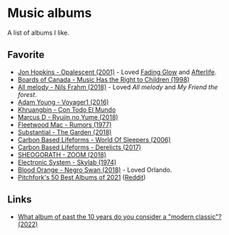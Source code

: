 # Music albums

A list of albums I like.

## Favorite

- [Jon Hopkins - Opalescent (2001)](https://www.youtube.com/watch?v=yEMQeJ9FwY8&t=3s) - Loved [Fading Glow](https://www.youtube.com/watch?v=RCaUOvagpwE) and [Afterlife](https://www.youtube.com/watch?v=jh3nZGGLUMM).
- [Boards of Canada - Music Has the Right to Children (1998)](https://www.youtube.com/watch?v=XaJn3QqiIUc)
- [All melody - Nils Frahm (2018)](spotify:album:43hPjSOlltDtbjltUv24EV) - Loved _All melody_ and _My Friend the forest_.
- [Adam Young - Voyager1 (2016)](https://www.youtube.com/watch?v=TOcnG1Pa1Uc)
- [Khruangbin - Con Todo El Mundo](https://www.youtube.com/watch?v=AZ4smc076yo&list=PLbcerJq8u6Iddu8AsbtnlmzJUo0qjjBr7)
- [Marcus D - Ryujin no Yume (2018)](https://www.youtube.com/watch?v=vd3geghSeJo)
- [Fleetwood Mac - Rumors (1977)](https://www.youtube.com/watch?v=p6Fdm3-dnr0&list=PLcX_QGLREpvm_Y3WcoAeDXM9Igf-dlW7L)
- [Substantial - The Garden (2018)](https://www.youtube.com/watch?v=6QWxDzXbKHA)
- [Carbon Based Lifeforms - World Of Sleepers (2006)](https://www.youtube.com/watch?v=KQE29az48gM)
- [Carbon Based Lifeforms - Derelicts (2017)](https://www.youtube.com/watch?v=5o_uF1L5l6o)
- [SHEOGORATH - ZOOM (2018)](https://www.youtube.com/watch?v=RPxvTd_jCPQ)
- [Electronic System - Skylab (1974)](https://www.youtube.com/watch?v=cIwDLN2X6Rs)
- [Blood Orange - Negro Swan (2018)](https://open.spotify.com/album/7bvmGyFDwpHNRRRZJ0AHvn) - Loved Orlando.
- [Pitchfork's 50 Best Albums of 2021](https://pitchfork.com/features/lists-and-guides/best-albums-2021/) ([Reddit](https://www.reddit.com/r/popheads/comments/razwhl/pitchforks_50_best_albums_of_2021/))

## Links

- [What album of past the 10 years do you consider a "modern classic"? (2022)](https://www.reddit.com/r/electronicmusic/comments/uskht3/what_album_of_past_the_10_years_do_you_consider_a/)